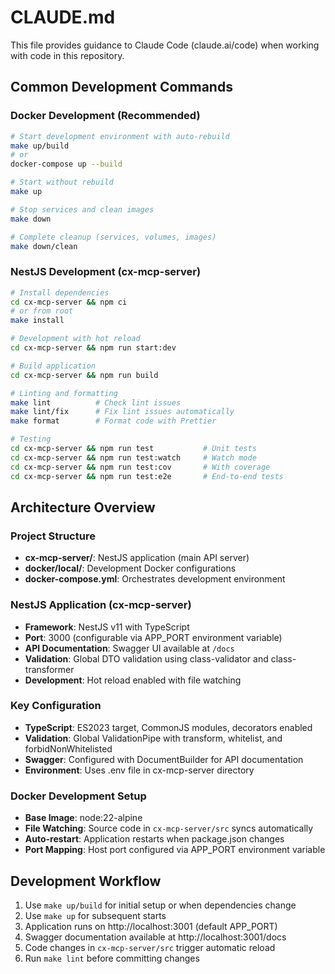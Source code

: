 # CLAUDE.md

This file provides guidance to Claude Code (claude.ai/code) when working with code in this repository.

## Common Development Commands

### Docker Development (Recommended)
```bash
# Start development environment with auto-rebuild
make up/build
# or
docker-compose up --build

# Start without rebuild
make up

# Stop services and clean images
make down

# Complete cleanup (services, volumes, images)
make down/clean
```

### NestJS Development (cx-mcp-server)
```bash
# Install dependencies
cd cx-mcp-server && npm ci
# or from root
make install

# Development with hot reload
cd cx-mcp-server && npm run start:dev

# Build application
cd cx-mcp-server && npm run build

# Linting and formatting
make lint          # Check lint issues
make lint/fix      # Fix lint issues automatically  
make format        # Format code with Prettier

# Testing
cd cx-mcp-server && npm run test           # Unit tests
cd cx-mcp-server && npm run test:watch     # Watch mode
cd cx-mcp-server && npm run test:cov       # With coverage
cd cx-mcp-server && npm run test:e2e       # End-to-end tests
```

## Architecture Overview

### Project Structure
- **cx-mcp-server/**: NestJS application (main API server)
- **docker/local/**: Development Docker configurations
- **docker-compose.yml**: Orchestrates development environment

### NestJS Application (cx-mcp-server)
- **Framework**: NestJS v11 with TypeScript
- **Port**: 3000 (configurable via APP_PORT environment variable)
- **API Documentation**: Swagger UI available at `/docs`
- **Validation**: Global DTO validation using class-validator and class-transformer
- **Development**: Hot reload enabled with file watching

### Key Configuration
- **TypeScript**: ES2023 target, CommonJS modules, decorators enabled
- **Validation**: Global ValidationPipe with transform, whitelist, and forbidNonWhitelisted
- **Swagger**: Configured with DocumentBuilder for API documentation
- **Environment**: Uses .env file in cx-mcp-server directory

### Docker Development Setup
- **Base Image**: node:22-alpine
- **File Watching**: Source code in `cx-mcp-server/src` syncs automatically
- **Auto-restart**: Application restarts when package.json changes
- **Port Mapping**: Host port configured via APP_PORT environment variable

## Development Workflow

1. Use `make up/build` for initial setup or when dependencies change
2. Use `make up` for subsequent starts
3. Application runs on http://localhost:3001 (default APP_PORT)
4. Swagger documentation available at http://localhost:3001/docs
5. Code changes in `cx-mcp-server/src` trigger automatic reload
6. Run `make lint` before committing changes